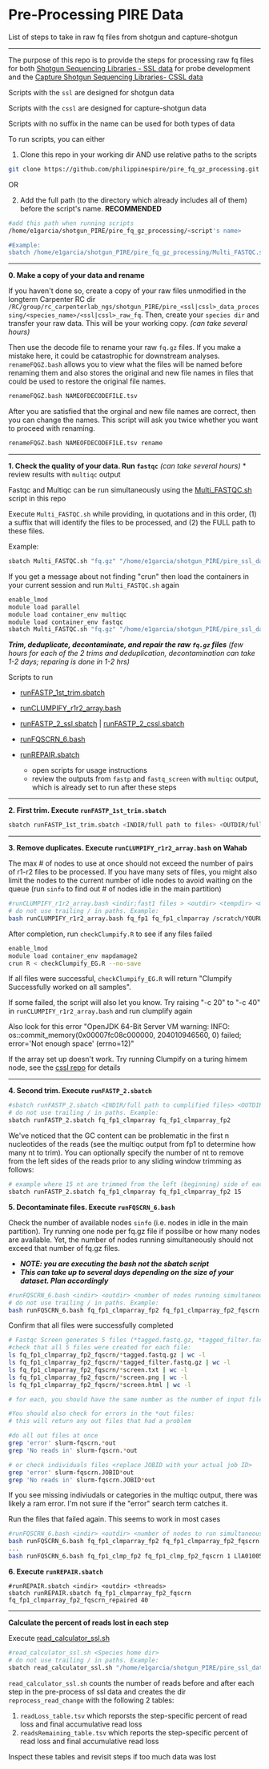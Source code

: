 # Pre-Processing PIRE Data

List of steps to take in raw fq files from shotgun and capture-shotgun


---

The purpose of this repo is to provide the steps for processing raw fq files for both [Shotgun Sequencing Libraries - SSL data](https://github.com/philippinespire/pire_ssl_data_processing) for probe development and the [Capture Shotgun Sequencing Libraries- CSSL data](https://github.com/philippinespire/pire_cssl_data_processing) 

Scripts with the `ssl` are designed for shotgun data

Scripts with the `cssl` are designed for capture-shotgun data

Scripts with no suffix in the name can be used for both types of data

To run scripts, you can either 
1. Clone this repo in your working dir AND use relative paths to the scripts
```sh
git clone https://github.com/philippinespire/pire_fq_gz_processing.git
```
OR

2. Add the full path (to the directory which already includes all of them) before the script's name. **RECOMMENDED**
```sh
#add this path when running scripts
/home/e1garcia/shotgun_PIRE/pire_fq_gz_processing/<script's name>

#Example:
sbatch /home/e1garcia/shotgun_PIRE/pire_fq_gz_processing/Multi_FASTQC.sh <script arguments>
```

---

**0. Make a copy of your data and rename**

If you haven't done so, create a copy of your raw files unmodified in the longterm Carpenter RC dir
`/RC/group/rc_carpenterlab_ngs/shotgun_PIRE/pire_<ssl|cssl>_data_processing/<species_name>/<ssl|cssl>_raw_fq`. Then, create your `species dir` and transfer your raw data. This will be your working copy. 
*(can take several hours)*

Then use the decode file to rename your raw `fq.gz` files. If you make a mistake here, it could be catastrophic for downstream analyses.  `renameFQGZ.bash` allows you to view what the files will be named before renaming them and also stores the original and new file names in files that could be used to restore the original file names.

```bash
renameFQGZ.bash NAMEOFDECODEFILE.tsv 
```

After you are satisfied that the orginal and new file names are correct, then you can change the names.  This script will ask you twice whether you want to proceed with renaming.

```bash
renameFQGZ.bash NAMEOFDECODEFILE.tsv rename
```

---

**1. Check the quality of your data. Run `fastqc`**
*(can take several hours)*
    * review results with `multiqc` output

Fastqc and Multiqc can be run simultaneously using the [Multi_FASTQC.sh](https://github.com/philippinespire/pire_fq_gz_processing/blob/main/Multi_FASTQC.sh) script in this repo

Execute `Multi_FASTQC.sh` while providing, in quotations and in this order, 
(1) a suffix that will identify the files to be processed, and (2) the FULL path to these files. 

Example:
```sh
sbatch Multi_FASTQC.sh "fq.gz" "/home/e1garcia/shotgun_PIRE/pire_ssl_data_processing/spratelloides_gracilis/shotgun_raw_fq"  
```

If you get a message about not finding "crun" then load the containers in your current session and run `Multi_FASTQC.sh` again

```bash
enable_lmod
module load parallel
module load container_env multiqc
module load container_env fastqc
sbatch Multi_FASTQC.sh "fq.gz" "/home/e1garcia/shotgun_PIRE/pire_ssl_data_processing/spratelloides_gracilis/shotgun_raw_fq"
```

***Trim, deduplicate, decontaminate, and repair the raw `fq.gz` files***
*(few hours for each of the 2 trims and deduplication, decontamination can take 1-2 days; reparing is done in 1-2 hrs)*

Scripts to run

* [runFASTP_1st_trim.sbatch](https://github.com/philippinespire/pire_fq_gz_processing/blob/main/runFASTP_1st_trim.sbatch)
* [runCLUMPIFY_r1r2_array.bash](https://github.com/philippinespire/pire_fq_gz_processing/blob/main/runCLUMPIFY_r1r2_array.bash)
* [runFASTP_2_ssl.sbatch](https://github.com/philippinespire/pire_fq_gz_processing/blob/main/runFASTP_2_ssl.sbatch) | [runFASTP_2_cssl.sbatch](https://github.com/philippinespire/pire_fq_gz_processing/blob/main/runFASTP_2_cssl.sbatch)
* [runFQSCRN_6.bash](https://github.com/philippinespire/pire_fq_gz_processing/blob/main/runFQSCRN_6.bash)
* [runREPAIR.sbatch](https://github.com/philippinespire/pire_fq_gz_processing/blob/main/runREPAIR.sbatch)

	* open scripts for usage instructions
	* review the outputs from `fastp` and `fastq_screen` with `multiqc` output, which is already set to run after these steps

---

**2. First trim. Execute `runFASTP_1st_trim.sbatch`**
```bash
sbatch runFASTP_1st_trim.sbatch <INDIR/full path to files> <OUTDIR/full path to desired outdir>
```

---

**3. Remove duplicates. Execute `runCLUMPIFY_r1r2_array.bash` on Wahab**

The max # of nodes to use at once should not exceed the number of pairs of r1-r2 files to be processed. If you have many sets of files, you might also limit the nodes to the current number of idle nodes to avoid waiting on the queue (run `sinfo` to find out # of nodes idle in the main partition)
```bash
#runCLUMPIFY_r1r2_array.bash <indir;fast1 files > <outdir> <tempdir> <max # of nodes to use at once>
# do not use trailing / in paths. Example:
bash runCLUMPIFY_r1r2_array.bash fq_fp1 fq_fp1_clmparray /scratch/YOURUSERNAME 20
```

After completion, run `checkClumpify.R` to see if any files failed
```bash
enable_lmod
module load container_env mapdamage2
crun R < checkClumpify_EG.R --no-save
```
If all files were successful, `checkClumpify_EG.R` will return "Clumpify Successfully worked on all samples". 

If some failed, the script will also let you know. Try raising "-c 20" to "-c 40" in `runCLUMPIFY_r1r2_array.bash` and run clumplify again

Also look for this error "OpenJDK 64-Bit Server VM warning:
INFO: os::commit_memory(0x00007fc08c000000, 204010946560, 0) failed; error='Not enough space' (errno=12)"

If the array set up doesn't work. Try running Clumpify on a turing himem node, see the [cssl repo](https://github.com/philippinespire/pire_cssl_data_processing/tree/main/scripts) for details

---

**4. Second trim. Execute `runFASTP_2.sbatch`**
```bash
#sbatch runFASTP_2.sbatch <INDIR/full path to cumplified files> <OUTDIR/full path to desired outdir>
# do not use trailing / in paths. Example:
sbatch runFASTP_2.sbatch fq_fp1_clmparray fq_fp1_clmparray_fp2
```

We've noticed that the GC content can be problematic in the first n nucleotides of the reads (see the multiqc output from fp1 to determine how many nt to trim). You can optionally specify the number of nt to remove from the left sides of the reads prior to any sliding window trimming as follows:

```bash
# example where 15 nt are trimmed from the left (beginning) side of each read
sbatch runFASTP_2.sbatch fq_fp1_clmparray fq_fp1_clmparray_fp2 15
```

**5. Decontaminate files. Execute `runFQSCRN_6.bash`**

Check the number of available nodes `sinfo` (i.e. nodes in idle in the main partition).
 Try running one node per fq.gz file if possilbe or how many nodes are available.
 Yet, the number of nodes running simultaneously should not exceed that number of fq.gz files.
* ***NOTE: you are executing the bash not the sbatch script***
* ***This can take up to several days depending on the size of your dataset. Plan accordingly***
```sh
#runFQSCRN_6.bash <indir> <outdir> <number of nodes running simultaneously>
# do not use trailing / in paths. Example:
bash runFQSCRN_6.bash fq_fp1_clmparray_fp2 fq_fp1_clmparray_fp2_fqscrn 20
```
Confirm that all files were successfully completed
```sh
# Fastqc Screen generates 5 files (*tagged.fastq.gz, *tagged_filter.fastq.gz, *screen.txt, *screen.png, *screen.html) for each input fq.gz file
#check that all 5 files were created for each file: 
ls fq_fp1_clmparray_fp2_fqscrn/*tagged.fastq.gz | wc -l
ls fq_fp1_clmparray_fp2_fqscrn/*tagged_filter.fastq.gz | wc -l 
ls fq_fp1_clmparray_fp2_fqscrn/*screen.txt | wc -l
ls fq_fp1_clmparray_fp2_fqscrn/*screen.png | wc -l
ls fq_fp1_clmparray_fp2_fqscrn/*screen.html | wc -l

# for each, you should have the same number as the number of input files

#You should also check for errors in the *out files:
# this will return any out files that had a problem

#do all out files at once
grep 'error' slurm-fqscrn.*out
grep 'No reads in' slurm-fqscrn.*out

# or check individuals files <replace JOBID with your actual job ID>
grep 'error' slurm-fqscrn.JOBID*out
grep 'No reads in' slurm-fqscrn.JOBID*out
```
If you see missing indiviudals or categories in the multiqc output, there was likely a ram error. I'm not sure if the "error" search term catches it.

Run the files that failed again. This seems to work in most cases
```sh
#runFQSCRN_6.bash <indir> <outdir> <number of nodes to run simultaneously> <fq file pattern to process>
bash runFQSCRN_6.bash fq_fp1_clmparray_fp2 fq_fp1_clmparray_fp2_fqscrn 1 LlA01010*r1.fq.gz
...
bash runFQSCRN_6.bash fq_fp1_clmp_fp2 fq_fp1_clmp_fp2_fqscrn 1 LlA01005*r2.fq.gz
```


**6. Execute `runREPAIR.sbatch`**

```
#runREPAIR.sbatch <indir> <outdir> <threads>
sbatch runREPAIR.sbatch fq_fp1_clmparray_fp2_fqscrn fq_fp1_clmparray_fp2_fqscrn_repaired 40
```

---

**Calculate the percent of reads lost in each step**

Execute [read_calculator_ssl.sh](https://github.com/philippinespire/pire_fq_gz_processing/blob/main/read_calculator_ssl.sh)
```sh
#read_calculator_ssl.sh <Species home dir> 
# do not use trailing / in paths. Example:
sbatch read_calculator_ssl.sh "/home/e1garcia/shotgun_PIRE/pire_ssl_data_processing/spratelloides_gracilis"
```

`read_calculator_ssl.sh` counts the number of reads before and after each step in the pre-process of ssl data and creates the dir `reprocess_read_change` with the following 2 tables:
1. `readLoss_table.tsv` which reporsts the step-specific percent of read loss and final accumulative read loss
2. `readsRemaining_table.tsv` which reports the step-specific percent of read loss and final accumulative read loss

Inspect these tables and revisit steps if too much data was lost

